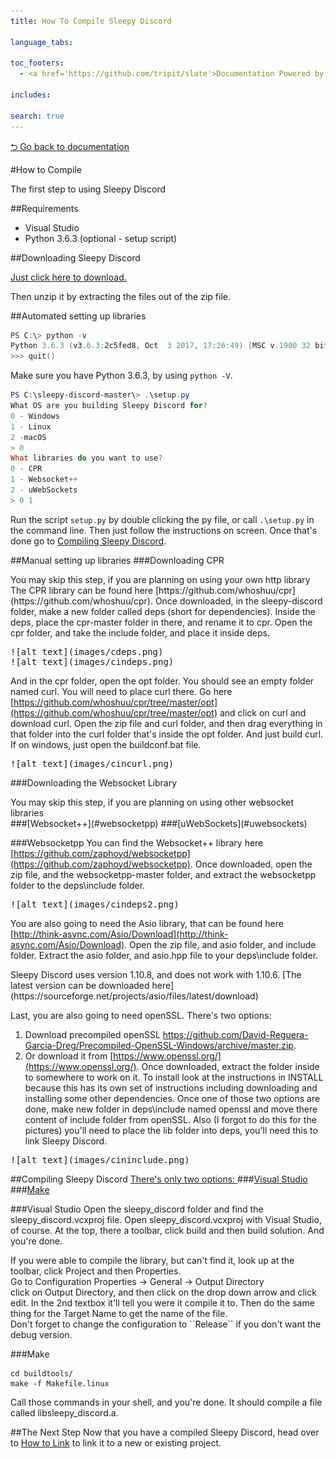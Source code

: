 ```yaml
---
title: How To Compile Sleepy Discord 

language_tabs:

toc_footers:
  - <a href='https://github.com/tripit/slate'>Documentation Powered by Slate</a>

includes:

search: true
---
```

[⮌ Go back to documentation](documentation.html)

#How to Compile
<aside class="notice">
The first step to using Sleepy Discord
</aside>

##Requirements

- Visual Studio
- Python 3.6.3 (optional - setup script)

##Downloading Sleepy Discord

[Just click here to download.](https://github.com/NoNamer64/sleepy-discord/zipball/master)

Then unzip it by extracting the files out of the zip file.

##Automated setting up libraries
```powershell
PS C:\> python -v
Python 3.6.3 (v3.6.3:2c5fed8, Oct  3 2017, 17:26:49) [MSC v.1900 32 bit (Intel)] on win32
>>> quit()
```
Make sure you have Python 3.6.3, by using ``python -V``.

```powershell
PS C:\sleepy-discord-master\> .\setup.py
What OS are you building Sleepy Discord for?
0 - Windows
1 - Linux
2 -macOS
> 0
What libraries do you want to use?
0 - CPR
1 - Websocket++
2 - uWebSockets
> 0 1
```
Run the script ``setup.py`` by double clicking the py file, or call ``.\setup.py`` in the command line. Then just follow the instructions on screen. Once that's done go to [Compiling Sleepy Discord](##compiling-sleepy-discord).

##Manual setting up libraries
###Downloading CPR
<aside class="notice">
You may skip this step, if you are planning on using your own http library
</aside>
The CPR library can be found here [https://github.com/whoshuu/cpr](https://github.com/whoshuu/cpr). Once downloaded, in the sleepy-discord folder, make a new folder called deps (short for dependencies). Inside the deps, place the cpr-master folder in there, and rename it to cpr. Open the cpr folder, and take the include folder, and place it inside deps.
<pre>
![alt text](images/cdeps.png)
![alt text](images/cindeps.png)
</pre>

And in the cpr folder, open the opt folder. You should see an empty folder named curl. You will need to place curl there. Go here [https://github.com/whoshuu/cpr/tree/master/opt](https://github.com/whoshuu/cpr/tree/master/opt) and click on curl and download curl. Open the zip file and curl folder, and then drag everything in that folder into the curl folder that's inside the opt folder. And just build curl. If on windows, just open the buildconf.bat file.
<pre>
![alt text](images/cincurl.png)
</pre>

###Downloading the Websocket Library
<aside class="notice">
You may skip this step, if you are planning on using other websocket libraries
</aside>
###[Websocket++](#websocketpp)
###[uWebSockets](#uwebsockets)

###Websocketpp
You can find the Websocket++ library here [https://github.com/zaphoyd/websocketpp](https://github.com/zaphoyd/websocketpp). Once downloaded, open the zip file, and the websocketpp-master folder, and extract the websocketpp folder to the deps\include folder.
<pre>
![alt text](images/cindeps2.png)
</pre>

You are also going to need the Asio library, that can be found here [http://think-async.com/Asio/Download](http://think-async.com/Asio/Download). Open the zip file, and asio folder, and include folder. Extract the asio folder, and asio.hpp file to your deps\include folder.
<aside class="notice">
Sleepy Discord uses version 1.10.8, and does not work with 1.10.6. [The latest version can be downloaded here](https://sourceforge.net/projects/asio/files/latest/download)
</aside>

Last, you are also going to need openSSL. There's two options:
1. Download precompiled openSSL [https;//github.com/David-Reguera-Garcia-Dreg/Precompiled-OpenSSL-Windows/archive/master.zip](https;//github.com/David-Reguera-Garcia-Dreg/Precompiled-OpenSSL-Windows/archive/master.zip).
2. Or download it from [https://www.openssl.org/](https://www.openssl.org/). Once downloaded, extract the folder inside to somewhere to work on it. To install look at the instructions in INSTALL because this has its own set of instructions including downloading and installing some other dependencies. 
Once one of those two options are done, make new folder in deps\include named openssl and move there content of include folder from openSSL. Also (I forgot to do this for the pictures) you'll need to place the lib folder into deps, you'll need this to link Sleepy Discord. 
<pre>
![alt text](images/cininclude.png)
</pre>

##Compiling Sleepy Discord
<u>
There's only two options:
</u><!--Attributes changes how links under works. Without them links send to themselves, with them send to proper place. So HAVE TO find other solution or just leave it how is it.-->
###[Visual Studio](#visual-studio)
###[Make](#make)

###Visual Studio
Open the sleepy_discord folder and find the sleepy_discord.vcxproj file. Open sleepy_discord.vcxproj with Visual Studio, of course. At the top, there a toolbar, click build and then build solution. And you're done.

<aside class="success">
If you were able to compile the library, but can't find it, look up at the toolbar, click Project and then Properties.<br>
Go to Configuration Properties -> General -> Output Directory<br>
click on Output Directory, and then click on the drop down arrow and click edit. In the 2nd textbox it'll tell you were it compile it to.
Then do the same thing for the Target Name to get the name of the file.
</aside>
<aside class="success">
Don't forget to change the configuration to ``Release`` if you don't want the debug version.
</aside>

###Make
```shell
cd buildtools/
make -f Makefile.linux
```
Call those commands in your shell, and you're done. It should compile a file called libsleepy_discord.a.

##The Next Step
Now that you have a compiled Sleepy Discord, head over to [How to Link](link.html) to link it to a new or existing project.
